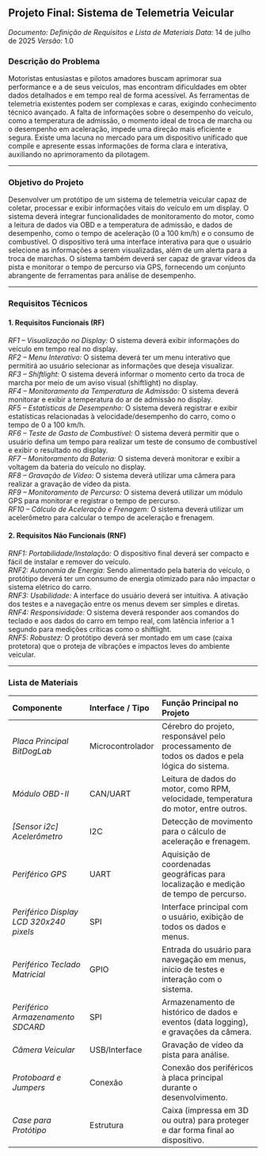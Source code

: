 ## Projeto Final: Sistema de Telemetria Veicular
*Documento: Definição de Requisitos e Lista de Materiais*
*Data:* 14 de julho de 2025
*Versão:* 1.0

### Descrição do Problema
Motoristas entusiastas e pilotos amadores buscam aprimorar sua performance e a de seus veículos, mas encontram dificuldades em obter dados detalhados e em tempo real de forma acessível. As ferramentas de telemetria existentes podem ser complexas e caras, exigindo conhecimento técnico avançado. A falta de informações sobre o desempenho do veículo, como a temperatura de admissão, o momento ideal de troca de marcha ou o desempenho em aceleração, impede uma direção mais eficiente e segura. Existe uma lacuna no mercado para um dispositivo unificado que compile e apresente essas informações de forma clara e interativa, auxiliando no aprimoramento da pilotagem.

---

### Objetivo do Projeto
Desenvolver um protótipo de um sistema de telemetria veicular capaz de coletar, processar e exibir informações vitais do veículo em um display. O sistema deverá integrar funcionalidades de monitoramento do motor, como a leitura de dados via OBD e a temperatura de admissão, e dados de desempenho, como o tempo de aceleração (0 a 100 km/h) e o consumo de combustível. O dispositivo terá uma interface interativa para que o usuário selecione as informações a serem visualizadas, além de um alerta para a troca de marchas. O sistema também deverá ser capaz de gravar vídeos da pista e monitorar o tempo de percurso via GPS, fornecendo um conjunto abrangente de ferramentas para análise de desempenho.

---

### Requisitos Técnicos

#### 1. Requisitos Funcionais (RF)
*RF1 – Visualização no Display:* O sistema deverá exibir informações do veículo em tempo real no display. <br>
*RF2 – Menu Interativo:* O sistema deverá ter um menu interativo que permitirá ao usuário selecionar as informações que deseja visualizar.<br>
*RF3 – Shiftlight:* O sistema deverá informar o momento certo da troca de marcha por meio de um aviso visual (shiftlight) no display.<br>
*RF4 – Monitoramento da Temperatura de Admissão:* O sistema deverá monitorar e exibir a temperatura do ar de admissão no display.<br>
*RF5 – Estatísticas de Desempenho:* O sistema deverá registrar e exibir estatísticas relacionadas à velocidade/desempenho do carro, como o tempo de 0 a 100 km/h.<br>
*RF6 – Teste de Gasto de Combustível:* O sistema deverá permitir que o usuário defina um tempo para realizar um teste de consumo de combustível e exibir o resultado no display.<br>
*RF7 – Monitoramento da Bateria:* O sistema deverá monitorar e exibir a voltagem da bateria do veículo no display.<br>
*RF8 – Gravação de Vídeo:* O sistema deverá utilizar uma câmera para realizar a gravação de vídeo da pista.<br>
*RF9 – Monitoramento de Percurso:* O sistema deverá utilizar um módulo GPS para monitorar e registrar o tempo de percurso.<br>
*RF10 – Cálculo de Aceleração e Frenagem:* O sistema deverá utilizar um acelerômetro para calcular o tempo de aceleração e frenagem.<br>

#### 2. Requisitos Não Funcionais (RNF)
*RNF1: Portabilidade/Instalação:* O dispositivo final deverá ser compacto e fácil de instalar e remover do veículo.<br>
*RNF2: Autonomia de Energia:* Sendo alimentado pela bateria do veículo, o protótipo deverá ter um consumo de energia otimizado para não impactar o sistema elétrico do carro.<br>
*RNF3: Usabilidade:* A interface do usuário deverá ser intuitiva. A ativação dos testes e a navegação entre os menus devem ser simples e diretas.<br>
*RNF4: Responsividade:* O sistema deverá responder aos comandos do teclado e aos dados do carro em tempo real, com latência inferior a 1 segundo para medições críticas como o shiftlight.<br>
*RNF5: Robustez:* O protótipo deverá ser montado em um case (caixa protetora) que o proteja de vibrações e impactos leves do ambiente veicular.<br>

---

### Lista de Materiais
| Componente | Interface / Tipo | Função Principal no Projeto |
| :--- | :--- | :--- |
| *Placa Principal BitDogLab* | Microcontrolador | Cérebro do projeto, responsável pelo processamento de todos os dados e pela lógica do sistema. |
| *Módulo OBD-II* | CAN/UART | Leitura de dados do motor, como RPM, velocidade, temperatura do motor, entre outros. |
| *[Sensor i2c] Acelerômetro* | I2C | Detecção de movimento para o cálculo de aceleração e frenagem. |
| *Periférico GPS* | UART | Aquisição de coordenadas geográficas para localização e medição de tempo de percurso. |
| *Periférico Display LCD 320x240 pixels* | SPI | Interface principal com o usuário, exibição de todos os dados e menus. |
| *Periférico Teclado Matricial* | GPIO | Entrada do usuário para navegação em menus, início de testes e interação com o sistema. |
| *Periférico Armazenamento SDCARD* | SPI | Armazenamento de histórico de dados e eventos (data logging), e gravações da câmera. |
| *Câmera Veicular* | USB/Interface | Gravação de vídeo da pista para análise. |
| *Protoboard e Jumpers* | Conexão | Conexão dos periféricos à placa principal durante o desenvolvimento. |
| *Case para Protótipo* | Estrutura | Caixa (impressa em 3D ou outra) para proteger e dar forma final ao dispositivo. |
